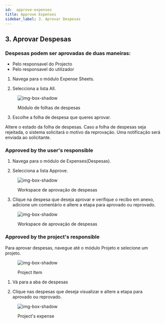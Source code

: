 ```yaml
---
id:  approve-expenses
title: Approve Expenses
sidebar_label: 3. Aprovar Despesas
---
```


## 3. Aprovar Despesas


### Despesas podem ser aprovadas de duas maneiras:

- Pelo responsavel do Projecto
- Pelo responsavel do utilizador



1. Navega para o módulo Expense Sheets.

2. Selecciona a lista All.

<figure>

![img-box-shadow](/img/university/expenses/university-expense-sheets-1.png)
<figcaption>Módulo de folhas de despesas</figcaption>
</figure>

3. Escolhe a folha de despesa que queres aprovar.


Altere o estado da folha de despesas. Caso a folha de despesas seja rejeitada, o sistema solicitará o motivo da reprovação.
Uma notificação será enviada ao solicitante.


### Approved by the user's responsible


1. Navega para o módulo de Expenses(Despesas).

2. Selecciona a lista Approve.

<figure>

![img-box-shadow](/img/university/expenses/university-expenses-approve-1.png)
<figcaption>Workspace de aprovação de despesas</figcaption>
</figure>

3. Clique na despesa que deseja aprovar e verifique o recibo em anexo, adicione um comentário e altere a etapa para aprovado ou reprovado.

<figure>

![img-box-shadow](/img/university/expenses/university-expenses-approve-2.png)
<figcaption>Workspace de aprovação de despesas</figcaption>
</figure>


### Approved by the project's responsible

Para aprovar despesas, navegue até o módulo Projeto e selecione um projeto.

<figure>

![img-box-shadow](/img/university/expenses/university-expenses-3-project.png)
<figcaption>Project Item</figcaption>
</figure>


1. Vá para a aba de despesas

2. Clique nas despesas que deseja visualizar e altere a etapa para aprovado ou reprovado.


<figure>

![img-box-shadow](/img/university/expenses/university-expenses-approve-3.png)
<figcaption>Project's expense</figcaption>
</figure>

